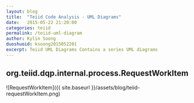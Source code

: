 ```yaml
---
layout: blog
title:  "Teiid Code Analysis - UML Diagrams"
date:   2015-05-22 21:20:00
categories: teiid
permalink: /teiid-uml-diagram
author: Kylin Soong
duoshuoid: ksoong2015052201
excerpt: Teiid UML Diagrams Contains a series UML diagrams
---
```


## org.teiid.dqp.internal.process.RequestWorkItem

![RequestWorkItem]({{ site.baseurl }}/assets/blog/teiid-requestWorkItem.png)


